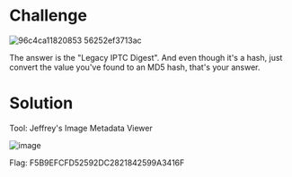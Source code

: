 # Challenge

![96c4ca11820853 56252ef3713ac](https://user-images.githubusercontent.com/81070073/121290544-a9d92b00-c89b-11eb-9539-f3decae47509.jpg)

The answer is the "Legacy IPTC Digest". And even though it's a hash, just convert the value you've found to an MD5 hash, that's your answer.

# Solution

Tool: Jeffrey's Image Metadata Viewer

![image](https://user-images.githubusercontent.com/81070073/121290579-ba89a100-c89b-11eb-99b1-0a077d173b6a.png)

Flag: F5B9EFCFD52592DC2821842599A3416F
